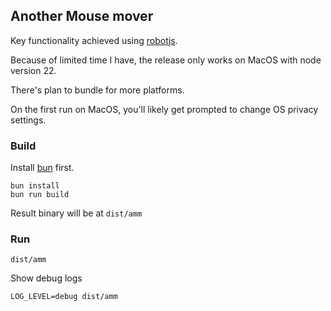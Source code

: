 ## Another Mouse mover

Key functionality achieved using [robotjs](https://github.com/octalmage/robotjs).

Because of limited time I have, the release only works on MacOS with node version 22. 

There's plan to bundle for more platforms. 

On the first run on MacOS, you'll likely get prompted to change OS privacy settings. 

### Build

Install [bun](https://bun.sh/) first.

```shell
bun install
bun run build
```

Result binary will be at `dist/amm`

### Run

```shell
dist/amm
```

Show debug logs

```shell
LOG_LEVEL=debug dist/amm
```

